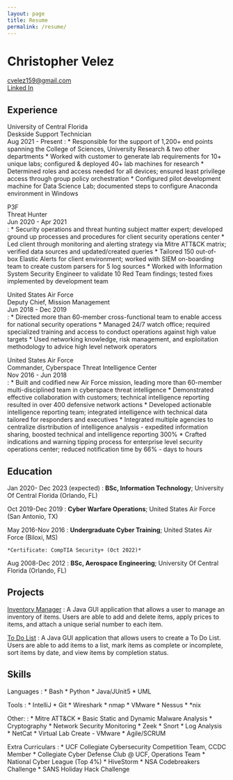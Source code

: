 ```yaml
---
layout: page
title: Resume
permalink: /resume/
---
```


Christopher Velez
============
[cvelez159@gmail.com](mailto:cvelez@gmail.com)  
[Linked In](https://www.linkedin.com/in/cvelez159)  


Experience
----------
University of Central Florida   
Deskside Support Technician   
Aug 2021 - Present
:   * Responsible for the support of 1,200+ end points spanning the College of Sciences, University Research & two other departments
    * Worked with customer to generate lab requirements for 10+ unique labs; configured & deployed 40+ lab machines for research
    * Determined roles and access needed for all devices; ensured least privilege access through group policy orchestration
    * Configured pilot development machine for Data Science Lab; documented steps to configure Anaconda environment in Windows

P3F   
Threat Hunter   
Jun 2020 - Apr 2021   
:   * Security operations and threat hunting subject matter expert; developed ground up processes and procedures for client security operations center
    * Led client through monitoring and alerting strategy via Mitre ATT&CK matrix; verified data sources and updated/created queries
    * Tailored 150 out-of-box Elastic Alerts for client environment; worked with SIEM on-boarding team to create custom parsers for 5 log sources
    * Worked with Information System Security Engineer to validate 10 Red Team findings; tested fixes implemented by development team

United States Air Force   
Deputy Chief, Mission Management   
Jun 2018 - Dec 2019  
:   * Directed more than 60-member cross-functional team to enable access for national security operations
    * Managed 24/7 watch office; required specialized training and access to conduct operations against high value targets
    * Used networking knowledge, risk management, and exploitation methodology to advice high level network operators

United States Air Force   
Commander, Cyberspace Threat Intelligence Center   
Nov 2016 - Jun 2018   
:   * Built and codified new Air Force mission, leading more than 60-member multi-disciplined team in cyberspace threat intelligence
    * Demonstrated effective collaboration with customers; technical intelligence reporting resulted in over 400 defensive network actions
    * Developed actionable intelligence reporting team; integrated intelligence with technical data tailored for responders and executives
    * Integrated multiple agencies to centralize disrtribution of intelligence analysis - expedited information sharing, boosted technical and intelligence reporting 300%
    * Crafted indications and warning tipping process for enterprise level security operations center; reduced notification time by 66% - days to hours

Education
---------

Jan 2020- Dec 2023 (expected)
:   **BSc, Information Technology**; University Of Central Florida (Orlando, FL)

Oct 2019-Dec 2019
:   **Cyber Warfare Operations**; United States Air Force (San Antonio, TX)

May 2016-Nov 2016
:   **Undergraduate Cyber Training**; United States Air Force (Biloxi, MS)
    
    *Certificate: CompTIA Security+ (Oct 2022)*

Aug 2008-Dec 2012
:   **BSc, Aerospace Engineering**; University Of Central Florida (Orlando, FL)

Projects
--------------------

[Inventory Manager](https://github.com/c-velez/InventoryManager)
:   A Java GUI application that allows a user to manage an inventory of items. Users are able to add and delete items, apply prices to items, and attach a unique serial number to each item.

[To Do List](https://github.com/c-velez/ToDoList)
:   A Java GUI application that allows users to create a To Do List. Users are able to add items to a list, mark items as complete or incomplete, sort items by date, and view items by completion status.

Skills
----------------------------------------

Languages
:   * Bash
    * Python
    * Java/JUnit5
    * UML

Tools
:   * IntelliJ
    * Git
    * Wireshark
    * nmap
    * VMware
    * Nessus
    * \*nix

Other:
:   * Mitre ATT&CK
    * Basic Static and Dynamic Malware Analysis
    * Cryptography
    * Network Security Monitoring
        * Zeek
        * Snort
    * Log Analysis
    * NetCat
    * Virtual Lab Create - VMware
    * Agile/SCRUM

Extra Curriculars
:   * UCF Collegiate Cybersecurity Competition Team, CCDC Member
    * Collegiate Cyber Defense Club @ UCF, Operations Team
    * National Cyber League (Top 4%)
    * HiveStorm
    * NSA Codebreakers Challenge
    * SANS Holiday Hack Challenge
